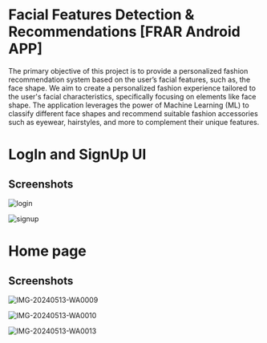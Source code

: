 
# Facial Features Detection & Recommendations [FRAR Android APP]

The primary objective of this project is to provide 
a personalized fashion recommendation system based on the user’s facial features, such as, the face shape.
We aim to create a personalized fashion experience 
tailored to the user's facial characteristics, specifically focusing on elements like face shape. The application 
leverages the power of Machine Learning (ML) to classify different face shapes and recommend suitable 
fashion accessories such as eyewear, hairstyles, and more to complement their unique features.



# LogIn and SignUp UI
## Screenshots

![login](https://github.com/Devanshu777/FRAR/assets/92571427/fd5fad41-dee3-409f-86a7-3f1e1a9af130)

![signup](https://github.com/Devanshu777/FRAR/assets/92571427/06370139-0479-4c44-ac75-f8e6d73d7b1f)

# Home page
## Screenshots
![IMG-20240513-WA0009](https://github.com/Devanshu777/FRAR/assets/92571427/5d9dbeed-1891-4f48-b0e1-e90b70394af9)

![IMG-20240513-WA0010](https://github.com/Devanshu777/FRAR/assets/92571427/aecb588c-be87-42e0-8c90-c5ac82bd60b2)

![IMG-20240513-WA0013](https://github.com/Devanshu777/FRAR/assets/92571427/e36f5a81-d732-4510-b354-38ab5ead5ea1)
